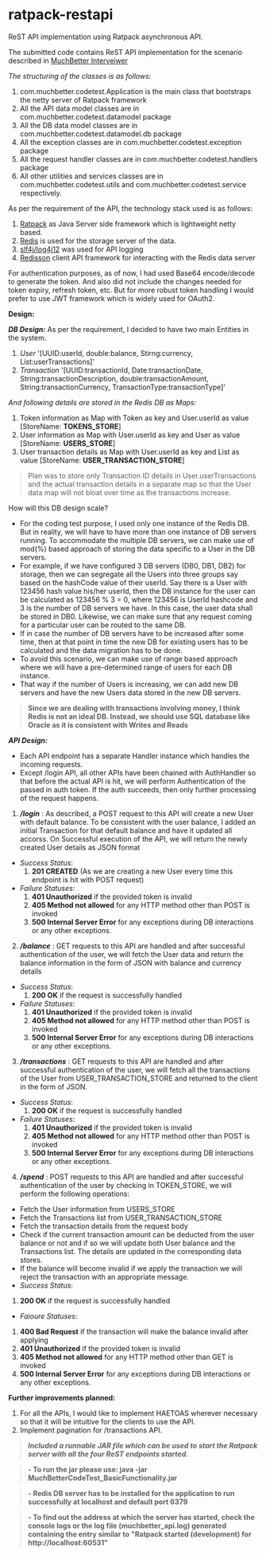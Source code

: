 # ratpack-restapi
ReST API implementation using Ratpack asynchronous API.

The submitted code contains ReST API implementation for the scenario described in [MuchBetter Interveiwer](https://github.com/shanmuha/interviewer/)

*The structuring of the classes is as follows:*
1. com.muchbetter.codetest.Application is the main class that bootstraps the netty server of Ratpack framework
2. All the API data model classes are in com.muchbetter.codetest.datamodel package
3. All the DB data model classes are in com.muchbetter.codetest.datamodel.db package
4. All the exception classes are in com.muchbetter.codetest.exception package
5. All the request handler classes are in com.muchbetter.codetest.handlers package
6. All other utilities and services classes are in com.muchbetter.codetest.utils and com.muchbetter.codetest.service respectively.

As per the requirement of the API, the technology stack used is as follows:
1. [Ratpack](https://ratpack.io/) as Java Server side framework which is lightweight netty based.
2. [Redis](https://redis.io/) is used for the storage server of the data.
3. [slf4j/log4j12](https://www.slf4j.org/manual.html) was used for API logging
4. [Redisson](https://github.com/redisson) client API framework for interacting with the Redis data server

For authentication purposes, as of now, I had used Base64 encode/decode to generate the token. And also did not include the changes
needed for token expiry, refresh token, etc. But for more robust token handling I would prefer to use JWT framework which is widely used
for OAuth2.

**Design:**

**_DB Design:_**
  As per the requirement, I decided to have two main Entities in the system.
  1. *User* '[UUID:userId, double:balance, Stirng:currency, List<Transaction>:userTransactions]'
  2. *Transaction* '[UUID:transactionId, Date:transactionDate,   String:transactionDescription, double:transactionAmount, 
  String:transactionCurrency, TransactionType:transactionType]'
  
  *And following details are stored in the Redis DB as Maps:*
  1. Token information as Map with Token as key and User.userId as value [StoreName: **TOKENS_STORE**]
  2. User information as Map with User.userId as key and User as value [StoreName: **USERS_STORE**]
  3. User transaction details as Map with User.userId as key and List<Transactions> as value [StoreName: **USER_TRANSACTION_STORE**]
  
  >Plan was to store only Transaction ID details in User.userTransactions and the actual transaction details in a separate 
  map so that the User data map will not bloat over time as the transactions increase.
  
  How will this DB design scale?
  - For the coding test purpose, I used only one instance of the Redis DB. But in reality, we will have to have more than one instance of DB servers running. To accommodate the multiple DB servers, we can make use of mod(%) based approach of storing the data specific to a User in the DB servers.  
  - For example, if we have configured 3 DB servers (DB0, DB1, DB2) for storage, then we can segregate all the Users into three groups say based on the hashCode value of their userId. Say there is a User with 123456 hash value his/her userId, then the DB instance for the user can be calculated as 123456 % 3 = 0, where 123456 is UserId hashcode and 3 is the number of DB servers we have. In this case, the user data shall be stored in DB0. Likewise, we can make sure that any request coming for a particular user can be routed to the same DB.  
  - If in case the number of DB servers have to be increased after some time, then at that point in time the new DB for existing users has to be calculated and the data migration has to be done. 
  - To avoid this scenario, we can make use of range based approach where we will have a pre-determined range of users for each DB instance.
  - That way if the number of Users is increasing, we can add new DB servers and have the new Users data stored in the new DB servers.
>**Since we are dealing with transactions involving money, I think Redis is not an ideal DB. Instead, we should use SQL database like Oracle as it is consistent with Writes and Reads**

**_API Design:_**
- Each API endpoint has a separate Handler instance which handles the incoming requests.
- Except /login API, all other APIs have been chained with AuthHandler so that before the actual API is hit, we will perform 
Authentication of the passed in auth token. If the auth succeeds, then only further processing of the request happens.

1. **_/login_** : As described, a POST request to this API will create a new User with default balance. To be consistent with the user balance, I 
added an initial Transaction for that default balance and have it updated all accorss. On Successful execution of the API, we will 
return the newly created User details as JSON format
- _Success Status_: 
  1. **201 CREATED** (As we are creating a new User every time this endpoint is hit with POST request)
- _Failure Statuses_: 
  1. **401 Unauthorized** if the provided token is invalid 
  2. **405 Method not allowed** for any HTTP method other than POST is invoked
  3. **500 Internal Server Error** for any exceptions during DB interactions or any other exceptions. 

2. **_/balance_** : GET requests to this API are handled and after successful authentication of the user, we will fetch the User data and return
the balance information in the form of JSON with balance and currency details
- _Success Status_:
  1. **200 OK** if the request is successfully handled
- _Failure Statuses_:
  1. **401 Unauthorized** if the provided token is invalid 
  2. **405 Method not allowed** for any HTTP method other than POST is invoked
  3. **500 Internal Server Error** for any exceptions during DB interactions or any other exceptions. 
 
3. **_/transactions_** : GET requests to this API are handled and after successful authentication of the user, we will fetch all the transactions
of the User from USER_TRANSACTION_STORE and returned to the client in the form of JSON.
- _Success Status_:
  1. **200 OK** if the request is successfully handled
- _Failure Statuses_: 
  1. **401 Unauthorized** if the provided token is invalid 
  2. **405 Method not allowed** for any HTTP method other than POST is invoked
  3. **500 Internal Server Error** for any exceptions during DB interactions or any other exceptions.  

4. **_/spend_** : POST requests to this API are handled and after successful authentication of the user by checking in TOKEN_STORE, we will
perform the following operations:
  - Fetch the User information from USERS_STORE
  - Fetch the Transactions list from USER_TRANSACTION_STORE
  - Fetch the transaction details from the request body 
  - Check if the current transaction amount can be deducted from the user balance or not and if so we will update both User balance
 and the Transactions list. The details are updated in the corresponding data stores.
  - If the balance will become invalid if we apply the transaction we will reject the transaction with an appropriate message.
 - _Success Status_:
  1. **200 OK** if the request is successfully handled
 - _Faioure Statuses_:
  1. **400 Bad Request** if the transaction will make the balance invalid after applying
  2. **401 Unauthorized** if the provided token is invalid 
  3. **405 Method not allowed** for any HTTP method other than GET is invoked
  4. **500 Internal Server Error** for any exceptions during DB interactions or any other exceptions. 

**Further improvements planned:**
1. For all the APIs, I would like to implement HAETOAS wherever necessary so that it will be intuitive for the clients to use
the API. 
2. Implement pagination for /transactions API.

>**_Included a runnable JAR file which can be used to start the Ratpack server with all the four ReST endpoints started._**

> **- To run the jar please use: java -jar MuchBetterCodeTest_BasicFunctionality.jar**

> **- Redis DB server has to be installed for the application to run successfully at localhost and default port 6379**

> **- To find out the address at which the server has started, check the console logs or the log file (muchbetter_api.log) generated containing the entry similar to "Ratpack started (development) for http://localhost:60531"**
